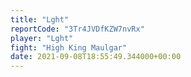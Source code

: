 ```yaml
---
title: "Lght"
reportCode: "3Tr4JVDfKZW7nvRx"
player: "Lght"
fight: "High King Maulgar"
date: 2021-09-08T18:55:49.344000+00:00
---
```

